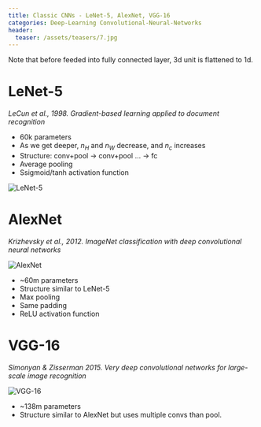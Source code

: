 ```yaml
---
title: Classic CNNs - LeNet-5, AlexNet, VGG-16
categories: Deep-Learning Convolutional-Neural-Networks
header:
  teaser: /assets/teasers/7.jpg
---
```


Note that before feeded into fully connected layer, 3d unit is flattened to 1d.

# LeNet-5

*LeCun et al., 1998. Gradient-based learning applied to document recognition*

* 60k parameters
* As we get deeper, $n_H$ and $n_W$ decrease, and $n_c$ increases
* Structure: conv+pool -> conv+pool ... -> fc
* Average pooling
* Ssigmoid/tanh activation function

![LeNet-5](https://lh3.googleusercontent.com/sOkOeZegdPkzRGBQ21QLPlz14mnuH53Ihs1-ctF3k-yswCmqtQIluz9SQQqxP7BSD4kdMuItwzzfHvWTpb9HyRFrZNA3eRRivgMmTp4KFQdikhEwD22ytZUJlHKvUVnJXWNtC5I-cg=w2400)

# AlexNet

*Krizhevsky et al., 2012. ImageNet classification with deep convolutional neural networks*

![AlexNet](https://lh3.googleusercontent.com/f_jQLGukkvLjR3qEOHCeoPjxKpphsH7IUeCodKcbk1PT7S7F3iRl7wAbubLZ3xDIqGb8m5HnWUbnWRi4-EJ1IOnQaMEm22cQeSFyrbhbdMEn-qBqzsxQ1PNxOt0Y_qYixfbenhLMpA=w2400)

* ~60m parameters
* Structure similar to LeNet-5
* Max pooling
* Same padding
* ReLU activation function

# VGG-16

*Simonyan & Zisserman 2015. Very deep convolutional networks for large-scale image recognition*

![VGG-16](https://lh3.googleusercontent.com/nm5VL2APSFA3ak10JPd_PZIHFGdR1OAeZp_igbjLG1BMRIb-v0PN7k9V18uNAylMA8ZXQVoAL_y6oaBgzgG9ZCAWdWhr7AWhnz4vqpX-tp5rsmMVeECer64aaQllVFthWuxHP1s7Xg=w2400)

* ~138m parameters
* Structure similar to AlexNet but uses multiple convs than pool.
